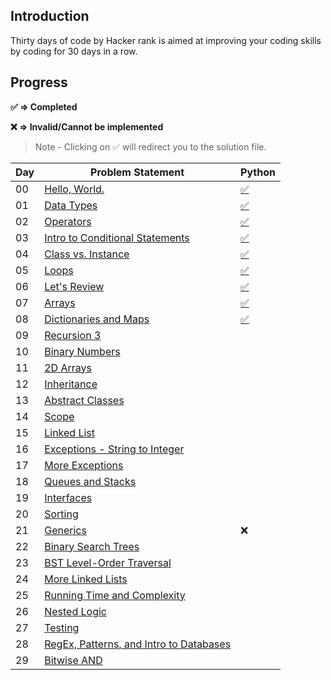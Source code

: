 ## Introduction

Thirty days of code by Hacker rank is aimed at improving your coding skills by coding for 30 days in a row.

## Progress

**:white_check_mark: ⇒ Completed**

**:x: ⇒ Invalid/Cannot be implemented**

> Note - Clicking on :white_check_mark: will redirect you to the solution file. 

| Day | Problem Statement                                                                                               | Python                               |
|-----|-----------------------------------------------------------------------------------------------------------------|--------------------------------------|
| 00  | [Hello, World.](https://www.hackerrank.com/challenges/30-hello-world/problem)                                   | [:white_check_mark:](python/day0.py) |
| 01  | [Data Types](https://www.hackerrank.com/challenges/30-data-types/problem)                                       | [:white_check_mark:](python/day1.py) |
| 02  | [Operators](https://www.hackerrank.com/challenges/30-operators/problem)                                         | [:white_check_mark:](python/day2.py) |
| 03  | [Intro to Conditional Statements](https://www.hackerrank.com/challenges/30-conditional-statements/problem)      | [:white_check_mark:](python/day3.py) |
| 04  | [Class vs. Instance](https://www.hackerrank.com/challenges/30-class-vs-instance/problem)                        | [:white_check_mark:](python/day4.py) |
| 05  | [Loops](https://www.hackerrank.com/challenges/30-loops/problem)                                                 | [:white_check_mark:](python/day5.py) |
| 06  | [Let's Review](https://www.hackerrank.com/challenges/30-review-loop/problem)                                    | [:white_check_mark:](python/day6.py) |
| 07  | [Arrays](https://www.hackerrank.com/challenges/30-arrays/problem)                                               | [:white_check_mark:](python/day7.py) |
| 08  | [Dictionaries and Maps](https://www.hackerrank.com/challenges/30-dictionaries-and-maps/problem)                 | [:white_check_mark:](python/day8.py)                                       |
| 09  | [Recursion 3](https://www.hackerrank.com/challenges/30-recursion/problem)                                       |                                      |
| 10  | [Binary Numbers](https://www.hackerrank.com/challenges/30-binary-numbers/problem)                               |                                      |
| 11  | [2D Arrays](https://www.hackerrank.com/challenges/30-2d-arrays/problem)                                         |                                      |
| 12  | [Inheritance](https://www.hackerrank.com/challenges/30-inheritance/problem)                                     |                                      |
| 13  | [Abstract Classes](https://www.hackerrank.com/challenges/30-abstract-classes/problem)                           |                                      |
| 14  | [Scope](https://www.hackerrank.com/challenges/30-scope/problem)                                                 |                                      |
| 15  | [Linked List](https://www.hackerrank.com/challenges/30-linked-list/problem)                                     |                                      |
| 16  | [Exceptions - String to Integer](https://www.hackerrank.com/challenges/30-exceptions-string-to-integer/problem) |                                      |
| 17  | [More Exceptions](https://www.hackerrank.com/challenges/30-more-exceptions/problem)                             |                                      |
| 18  | [Queues and Stacks](https://www.hackerrank.com/challenges/30-queues-stacks/problem)                             |                                      |
| 19  | [Interfaces](https://www.hackerrank.com/challenges/30-interfaces/problem)                                       |                                      |
| 20  | [Sorting](https://www.hackerrank.com/challenges/30-sorting/problem)                                             |                                      |
| 21  | [Generics](https://www.hackerrank.com/challenges/30-generics/problem)                                           | :x:                                  |
| 22  | [Binary Search Trees](https://www.hackerrank.com/challenges/30-binary-search-trees/problem)                     |                                      |
| 23  | [BST Level-Order Traversal](https://www.hackerrank.com/challenges/30-binary-trees/problem)                      |                                      |
| 24  | [More Linked Lists](https://www.hackerrank.com/challenges/30-linked-list-deletion/problem)                      |                                      |
| 25  | [Running Time and Complexity](https://www.hackerrank.com/challenges/30-running-time-and-complexity/problem)     |                                      |
| 26  | [Nested Logic](https://www.hackerrank.com/challenges/30-nested-logic/problem)                                   |                                      |
| 27  | [Testing](https://www.hackerrank.com/challenges/30-testing/problem)                                             |                                      |
| 28  | [RegEx, Patterns, and Intro to Databases](https://www.hackerrank.com/challenges/30-regex-patterns/problem)      |                                      |
| 29  | [Bitwise AND](https://www.hackerrank.com/challenges/30-bitwise-and/problem)                                     |                                      |
